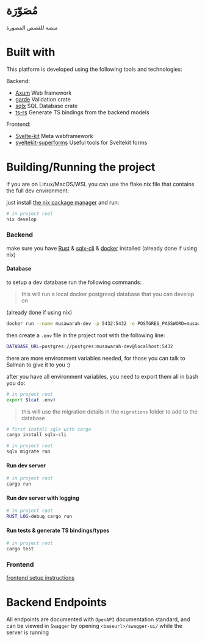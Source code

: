 # مُصَوّرَة

منصة للقصص المصورة

# Built with
This platform is developed using the following tools and technologies:

Backend:

- [Axum](https://github.com/tokio-rs/axum) Web framework
- [garde](https://github.com/jprochazk/garde) Validation crate
- [sqlx](https://github.com/launchbadge/sqlx) SQL Database crate
- [ts-rs](https://github.com/Aleph-Alpha/ts-rs) Generate TS bindings from the backend models

Frontend:

- [Svelte-kit](https://kit.svelte.dev/) Meta webframework
- [sveltekit-superforms](https://github.com/ciscoheat/sveltekit-superforms) Useful tools for Sveltekit forms

# Building/Running the project
if you are on Linux/MacOS/WSL you can use the flake.nix file that contains the full dev environment:

just install [the nix package manager](https://zero-to-nix.com/start/install) and run:
```bash
# in project root
nix develop
```
### Backend
make sure you have [Rust](https://doc.rust-lang.org/book/ch01-01-installation.html) & [sqlx-cli](https://crates.io/crates/sqlx-cli) & [docker](https://www.docker.com/) installed (already done if using nix)
#### Database
to setup a dev database run the following commands:

> this will run a local docker postgresql database that you can develop on

(already done if using nix)
```bash
docker run --name musawarah-dev -p 5432:5432 -e POSTGRES_PASSWORD=musawarah-dev -d postgres
```
then create a `.env` file in the project root with the following line:
```bash
DATABASE_URL=postgres://postgres:musawarah-dev@localhost:5432
```
there are more environment variables needed, for those you can talk to Salman to give it to you :)

after you have all environment variables, you need to export them all in bash you do:
```bash
# in project root
export $(cat .env)
```

> this will use the migration details in the `migrations` folder to add to the database
```bash
# first install sqlx with cargo
cargo install sqlx-cli

# in project root
sqlx migrate run
```

#### Run dev server
```bash
# in project root
cargo run
```
#### Run dev server with logging
```bash
# in project root
RUST_LOG=debug cargo run
```
#### Run tests & generate TS bindings/types
```bash
# in project root
cargo test
```

### Frontend
[frontend setup instructions](https://github.com/BKSalman/rmusawarah/blob/main/client/README.md)

# Backend Endpoints
All endpoints are documented with ``OpenAPI`` documentation standard, and can be viewed in ``Swagger`` by opening ``<baseurl>/swagger-ui/`` while the server is running
